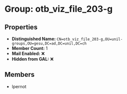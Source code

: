 # Group: otb_viz_file_203-g

## Properties

- **Distinguished Name:** `CN=otb_viz_file_203-g,OU=unil-groups,OU=gesu,DC=ad,DC=unil,DC=ch`
- **Member Count:** 1
- **Mail Enabled:** ❌
- **Hidden from GAL:** ❌

## Members

- lpernot
